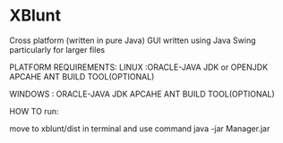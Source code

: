 # XBlunt



 Cross platform (written in pure Java)
 GUI written using Java Swing
 particularly for larger files 


PLATFORM REQUIREMENTS:
LINUX :ORACLE-JAVA JDK or OPENJDK
APCAHE ANT BUILD TOOL(OPTIONAL) 

WINDOWS :
ORACLE-JAVA JDK 
APCAHE ANT BUILD TOOL(OPTIONAL) 

HOW TO run:

move to xblunt/dist in terminal and 
use command java -jar Manager.jar
